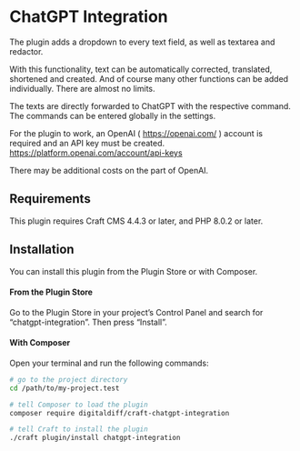 # ChatGPT Integration

The plugin adds a dropdown to every text field, as well as textarea and redactor.

With this functionality, text can be automatically corrected, translated, shortened and created. And of course many other functions can be added individually. There are almost no limits.

The texts are directly forwarded to ChatGPT with the respective command. The commands can be entered globally in the settings.

For the plugin to work, an OpenAI ( https://openai.com/ ) account is required and an API key must be created.
https://platform.openai.com/account/api-keys

There may be additional costs on the part of OpenAI.

## Requirements

This plugin requires Craft CMS 4.4.3 or later, and PHP 8.0.2 or later.

## Installation

You can install this plugin from the Plugin Store or with Composer.

#### From the Plugin Store

Go to the Plugin Store in your project’s Control Panel and search for “chatgpt-integration”. Then press “Install”.

#### With Composer

Open your terminal and run the following commands:

```bash
# go to the project directory
cd /path/to/my-project.test

# tell Composer to load the plugin
composer require digitaldiff/craft-chatgpt-integration

# tell Craft to install the plugin
./craft plugin/install chatgpt-integration
```
